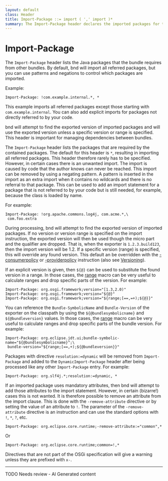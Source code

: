 ```yaml
---
layout: default
class: Header
title: Import-Package ::= import ( ',' import )*
summary: The Import-Package header declares the imported packages for this bundle.
---
```


# Import-Package

The `Import-Package` header lists the Java packages that the bundle requires from other bundles. By default, bnd will import all referred packages, but you can use patterns and negations to control which packages are imported.

Example:

```
Import-Package: !com.example.internal.*, *
```

This example imports all referred packages except those starting with `com.example.internal`. You can also add explicit imports for packages not directly referred to by your code.

bnd will attempt to find the exported version of imported packages and will use the exported version unless a specific version or range is specified. This header is important for managing dependencies between bundles.

The `Import-Package` header lists the packages that are required by the contained packages. The default for this header is `*`, resulting in importing all referred packages. This header therefore rarely has to be specified. However, in certain cases there is an unwanted import. The import is caused by code that the author knows can never be reached. This import can be removed by using a negating pattern. A pattern is inserted in the import as an extra import when it contains no wildcards and there is no referral to that package. This can be used to add an import statement for a package that is not referred to by your code but is still needed, for example, because the class is loaded by name.

For example:

    Import-Package: !org.apache.commons.log4j, com.acme.*,\
     com.foo.extra

During processing, bnd will attempt to find the exported version of imported packages. If no version or version range is specified on the import instruction, the exported version will then be used though the micro part and the qualifier are dropped. That is, when the exporter is `1.2.3.build123`, then the import version will be 1.2. If a specific version (range) is specified, this will override any found version. This default an be overridden with the [-consumerpolicy](../instructions/consumer_policy.html) or [-providerpolicy](../instructions/provider_policy.html) instruction (also see [Versioning](../chapters/170-versioning.html)).

If an explicit version is given, then `${@}` can be used to substitute the found version in a range. In those cases, the [range](../macros/range.html) macro can be very useful to calculate ranges and drop specific parts of the version. For example:

    Import-Package: org.osgi.framework;version="[1.3,2.0)"
    Import-Package: org.osgi.framework;version="${@}"
    Import-Package: org.osgi.framework;version="${range;[==,=+);${@}}"

You can reference the `Bundle-SymbolicName` and `Bundle-Version` of the exporter on the classpath by using the `${@bundlesymbolicname}` and `${@bundleversion}` values. In those cases, the [range](../macros/range.html) macro can be very useful to calculate ranges and drop specific parts of the bundle version. For example:

    Import-Package: org.eclipse.jdt.ui;bundle-symbolic-name="${@bundlesymbolicname}";\
     bundle-version="${range;[==,+);${@bundleversion}}"


Packages with directive `resolution:=dynamic` will be removed from `Import-Package` and added to the `DynamicImport-Package` header after being processed like any other `Import-Package` entry. For example:

    Import-Package: org.slf4j.*;resolution:=dynamic, *

If an imported package uses mandatory attributes, then bnd will attempt to add those attributes to the import statement. However, in certain (bizarre!) cases this is not wanted. It is therefore possible to remove an attribute from the import clause. This is done with the `-remove-attribute` directive or by setting the value of an attribute to `!`. The parameter of the `-remove-attribute` directive is an instruction and can use the standard options with `!`, `*`, `?`, etc.

    Import-Package: org.eclipse.core.runtime;-remove-attribute:="common",*

Or

    Import-Package: org.eclipse.core.runtime;common=!,*

Directives that are not part of the OSGi specification will give a warning unless they are prefixed with `x-`.



<hr />
TODO Needs review - AI Generated content